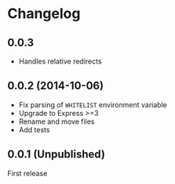 # Changelog

## 0.0.3

* Handles relative redirects

## 0.0.2 (2014-10-06)

* Fix parsing of `WHITELIST` environment variable
* Upgrade to Express >=3
* Rename and move files
* Add tests

## 0.0.1 (Unpublished)

First release
